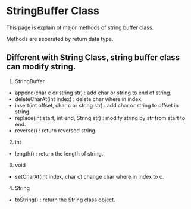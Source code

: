 # StringBuffer Class
This page is explain of major methods of string buffer class. 

Methods are seperated by return data type.

Different with String Class, string buffer class can modify string.
---

1. StringBuffer
- append(char c or string str) : add char or string to end of string.
- deleteCharAt(int index) : delete char where in index.
- insert(int offset, char c or string str) : add char or string to offset in string.
- replace(int start, int end, String str) : modify string by str from start to end.
- reverse() : return reversed string.

2. int
- length() : return the length of string.

3. void
- setCharAt(int index, char c) change char where in index to c.

4. String
- toString() : return the String class object.
